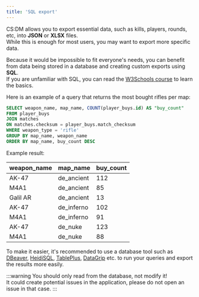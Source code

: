 ```yaml
---
title: 'SQL export'
---
```


CS:DM allows you to export essential data, such as kills, players, rounds, etc, into **JSON** or **XLSX** files.  
While this is enough for most users, you may want to export more specific data.

Because it would be impossible to fit everyone's needs, you can benefit from data being stored in a database and creating custom exports using **SQL**.  
If you are unfamiliar with SQL, you can read the [W3Schools course](https://www.w3schools.com/sql/default.asp) to learn the basics.

Here is an example of a query that returns the most bought rifles per map:

```sql
SELECT weapon_name, map_name, COUNT(player_buys.id) AS "buy_count"
FROM player_buys
JOIN matches
ON matches.checksum = player_buys.match_checksum
WHERE weapon_type = 'rifle'
GROUP BY map_name, weapon_name
ORDER BY map_name, buy_count DESC
```

Example result:

| weapon_name | map_name   | buy_count |
| ----------- | ---------- | --------- |
| AK-47       | de_ancient | 112       |
| M4A1        | de_ancient | 85        |
| Galil AR    | de_ancient | 13        |
| AK-47       | de_inferno | 102       |
| M4A1        | de_inferno | 91        |
| AK-47       | de_nuke    | 123       |
| M4A1        | de_nuke    | 88        |

To make it easier, it's recommended to use a database tool such as [DBeaver](https://dbeaver.io/),
[HeidiSQL](https://www.heidisql.com/), [TablePlus](https://tableplus.com/),
[DataGrip](https://www.jetbrains.com/datagrip/) etc. to run your queries and export the results more easily.

:::warning
You should only read from the database, not modify it!  
It could create potential issues in the application, please do not open an issue in that case.
:::
